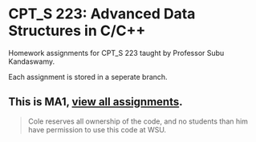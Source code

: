 # CPT_S 223: Advanced Data Structures in C/C++
Homework assignments for CPT_S 223 taught by Professor Subu Kandaswamy.

Each assignment is stored in a seperate branch.

## This is MA1, [view all assignments](/tree/main).

> Cole reserves all ownership of the code, and no students than him have permission to use this code at WSU.
